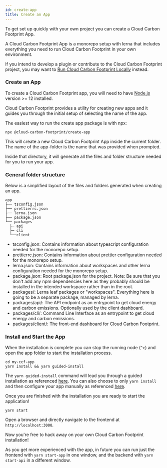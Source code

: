 ```yaml
---
id: create-app
title: Create an App
---
```


To get set up quickly with your own project you can create a Cloud Carbon Footprint App.

A Cloud Carbon Footprint App is a monorepo setup with lerna that includes everything you need to run Cloud Carbon Footprint in your own environment.

If you intend to develop a plugin or contribute to the Cloud Carbon Footprint project, you may want to [Run Cloud Carbon Footprint Locally](runninglocallyintro) instead.

### Create an App

To create a Cloud Carbon Footprint app, you will need to have [Node.js](https://nodejs.org/en/download/) version >= 12 installed.

Cloud Carbon Footprint provides a utility for creating new apps and it guides you through the initial setup of selecting the name of the app.

The easiest way to run the create app package is with npx:

```
npx @cloud-carbon-footprint/create-app
```

This will create a new Cloud Carbon Footprint App inside the current folder. The name of the app-folder is the name that was provided when prompted.

Inside that directory, it will generate all the files and folder structure needed for you to run your app.

### General folder structure

Below is a simplified layout of the files and folders generated when creating an app.

```
app
├── tsconfig.json
├── prettierrc.json
├── lerna.json
├── package.json
└── packages
  ├─ api
  ├─ cli
  └──client
```

- tsconfig.json: Contains information about typescript configuration needed for the monorepo setup.
- prettierrc.json: Contains information about prettier configuration needed for the monorepo setup.
- lerna.json: Contains information about workspaces and other lerna configuration needed for the monorepo setup.
- package.json: Root package.json for the project. Note: Be sure that you don't add any npm dependencies here as they probably should be installed in the intended workspace rather than in the root.
- packages/: Lerna leaf packages or "workspaces". Everything here is going to be a separate package, managed by lerna.
- packages/api/: The API endpoint as an entrypoint to get cloud energy and carbon emissions. Optionally used by the client dashboard.
- packages/cli/: Command Line Interface as an entrypoint to get cloud energy and carbon emissions.
- packages/client/: The front-end dashboard for Cloud Carbon Footprint.

### Install and Start the App

When the installation is complete you can stop the running node (`^c`) and open the app folder to start the installation process.

```
cd my-ccf-app
yarn install && yarn guided-install
```

The `yarn guided-install` command will lead you through a guided installation as referenced [here](gettingstarted#standard-install). You can also choose to only `yarn install` and then configure your app manually as referenced [here](aws).

Once you are finished with the installation you are ready to start the application!

```
yarn start
```

Open a browser and directly navigate to the frontend at `http://localhost:3000`.

Now you're free to hack away on your own Cloud Carbon Footprint installation!

As you get more experienced with the app, in future you can run just the frontend with `yarn start-app` in one window, and the backend with `yarn start-api` in a different window.
